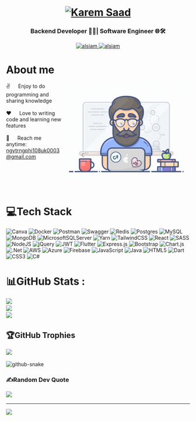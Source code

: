 
<h1 align="center">
  <a href="https://git.io/typing-svg"><img src="https://readme-typing-svg.herokuapp.com?font=Righteous&pause=500&color=B24392&size=35&center=true&vCenter=true&random=false&width=435&lines=Hello+everyone+!+%F0%9F%91%8B+;+I'm+Nguyen+Truong+Phi!" alt="Karem Saad" /></a>
    </h1>
<h3 align="center"> Backend Developer 👨‍💻| Software Engineer 🌐🛠️ </h3>

<p align="center">
 <a href="[https://linkedin.com/in/al-siam](https://www.linkedin.com/in/tr%C6%B0%E1%BB%9Dng-phi-nguy%E1%BB%85n-7b7179241/)" target="_blank">
  <img src="https://img.shields.io/badge/LinkedIn-0077B5?style=for-the-badge&logo=linkedin&logoColor=white" alt="alsiam"/>
 </a>
 <a href="[https://facebook.com/alsiam.dev](https://www.facebook.com/nguyen.truong.phi.353725)" target="_blank">
  <img src="https://img.shields.io/badge/Facebook-20BEFF?&style=for-the-badge&logo=facebook&logoColor=white" alt="alsiam"  />
  </a> 
</p>

<!-- 
<details><summary> <h3> Who Am I 🕵️‍♂️ ? </h3></summary>


**`Hi, I am Karem Saad. I have a Diploma in Software Engineering from the Technical Computer College at Damascus University, and I am in my second year of Information Technology Engineering at the Syrian Virtual University. Currently, I am in my third year of diving into the world of programming and software engineering.
Throughout this journey, I have discovered many great concepts such as OOP, SOLID principles, generics with abstract classes, unit testing, and UML. I apply these concepts to every language I work with, including C#, Dart, PHP, and Python.
In my last experience with a large project, I recognized the importance of implementing design patterns for scalability and maintainability. This led me to delve deeper into methodologies like Model-View-Controller (MVC) and the Repository Pattern. My goal is always to provide the best experience for my clients or the team I work with.
Lately, I have been focusing on frameworks such as Flutter and Laravel to elevate my skills in both. Additionally, I utilize tools such as Git to enhance my workflow. I am committed to continually learning and improving in my field.
`**

</details>
-->

<!-- About Section -->
 # About me
 
<p>
 <img align="right" width="350" src="/assets/programmer.gif" alt="Coding gif" />
  
 ✌️ &emsp; Enjoy to do programming and sharing knowledge <br/><br/>
 ❤️ &emsp; Love to writing code and learning new features<br/><br/>
 📧 &emsp; Reach me anytime: ngytrngphi108uk0003@gmail.com<br/><br/>

</p>
</br>
</br>
</br>

# 💻Tech Stack
![Canva](https://img.shields.io/badge/Canva-%2300C4CC.svg?style=flat&logo=Canva&logoColor=white) ![Docker](https://img.shields.io/badge/docker-%230db7ed.svg?style=flat&logo=docker&logoColor=white) ![Postman](https://img.shields.io/badge/Postman-FF6C37?style=flat&logo=postman&logoColor=white) ![Swagger](https://img.shields.io/badge/-Swagger-%23Clojure?style=flat&logo=swagger&logoColor=white) ![Redis](https://img.shields.io/badge/redis-%23DD0031.svg?style=flat&logo=redis&logoColor=white) ![Postgres](https://img.shields.io/badge/postgres-%23316192.svg?style=flat&logo=postgresql&logoColor=white) ![MySQL](https://img.shields.io/badge/mysql-%2300f.svg?style=flat&logo=mysql&logoColor=white) ![MongoDB](https://img.shields.io/badge/MongoDB-%234ea94b.svg?style=flat&logo=mongodb&logoColor=white) ![MicrosoftSQLServer](https://img.shields.io/badge/Microsoft%20SQL%20Sever-CC2927?style=flat&logo=microsoft%20sql%20server&logoColor=white) ![Yarn](https://img.shields.io/badge/yarn-%232C8EBB.svg?style=flat&logo=yarn&logoColor=white) ![TailwindCSS](https://img.shields.io/badge/tailwindcss-%2338B2AC.svg?style=flat&logo=tailwind-css&logoColor=white) ![React](https://img.shields.io/badge/react-%2320232a.svg?style=flat&logo=react&logoColor=%2361DAFB) ![SASS](https://img.shields.io/badge/SASS-hotpink.svg?style=flat&logo=SASS&logoColor=white) ![NodeJS](https://img.shields.io/badge/node.js-6DA55F?style=flat&logo=node.js&logoColor=white) ![jQuery](https://img.shields.io/badge/jquery-%230769AD.svg?style=flat&logo=jquery&logoColor=white) ![JWT](https://img.shields.io/badge/JWT-black?style=flat&logo=JSON%20web%20tokens) ![Flutter](https://img.shields.io/badge/Flutter-%2302569B.svg?style=flat&logo=Flutter&logoColor=white) ![Express.js](https://img.shields.io/badge/express.js-%23404d59.svg?style=flat&logo=express&logoColor=%2361DAFB) ![Bootstrap](https://img.shields.io/badge/bootstrap-%23563D7C.svg?style=flat&logo=bootstrap&logoColor=white) ![Chart.js](https://img.shields.io/badge/chart.js-F5788D.svg?style=flat&logo=chart.js&logoColor=white) ![.Net](https://img.shields.io/badge/.NET-5C2D91?style=flat&logo=.net&logoColor=white) ![AWS](https://img.shields.io/badge/AWS-%23FF9900.svg?style=flat&logo=amazon-aws&logoColor=white) ![Azure](https://img.shields.io/badge/azure-%230072C6.svg?style=flat&logo=azure-devops&logoColor=white) ![Firebase](https://img.shields.io/badge/firebase-%23039BE5.svg?style=flat&logo=firebase) ![JavaScript](https://img.shields.io/badge/javascript-%23323330.svg?style=flat&logo=javascript&logoColor=%23F7DF1E) ![Java](https://img.shields.io/badge/java-%23ED8B00.svg?style=flat&logo=java&logoColor=white) ![HTML5](https://img.shields.io/badge/html5-%23E34F26.svg?style=flat&logo=html5&logoColor=white) ![Dart](https://img.shields.io/badge/dart-%230175C2.svg?style=flat&logo=dart&logoColor=white) ![CSS3](https://img.shields.io/badge/css3-%231572B6.svg?style=flat&logo=css3&logoColor=white) ![C#](https://img.shields.io/badge/c%23-%23239120.svg?style=flat&logo=c-sharp&logoColor=white)
# 📊GitHub Stats :
![](https://github-readme-stats.vercel.app/api?username=Nguyentruongphivolder9&theme=blue-green&hide_border=true&include_all_commits=true&count_private=true)<br/>
![](https://github-readme-streak-stats.herokuapp.com/?user=Nguyentruongphivolder9&theme=blue-green&hide_border=true)<br/>
![](https://github-readme-stats.vercel.app/api/top-langs/?username=Nguyentruongphivolder9&theme=blue-green&hide_border=true&include_all_commits=true&count_private=true&layout=compact)

## 🏆GitHub Trophies
![](https://github-trophies.vercel.app/?username=Nguyentruongphivolder9&theme=radical&no-frame=false&no-bg=false&margin-w=4)

<picture>
  <source media="(prefers-color-scheme: dark)" srcset="https://raw.githubusercontent.com/tobiasmeyhoefer/tobiasmeyhoefer/output/github-snake-dark.svg" />
  <source media="(prefers-color-scheme: light)" srcset="https://raw.githubusercontent.com/tobiasmeyhoefer/tobiasmeyhoefer/output/github-snake.svg" />
  <img alt="github-snake" src="https://raw.githubusercontent.com/tobiasmeyhoefer/tobiasmeyhoefer/output/github-snake.svg" />
</picture>

### ✍️Random Dev Quote
![](https://quotes-github-readme.vercel.app/api?type=horizontal&theme=merko)

---
[![](https://visitcount.itsvg.in/api?id=Nguyentruongphivolder9&icon=7&color=0)](https://visitcount.itsvg.in)
